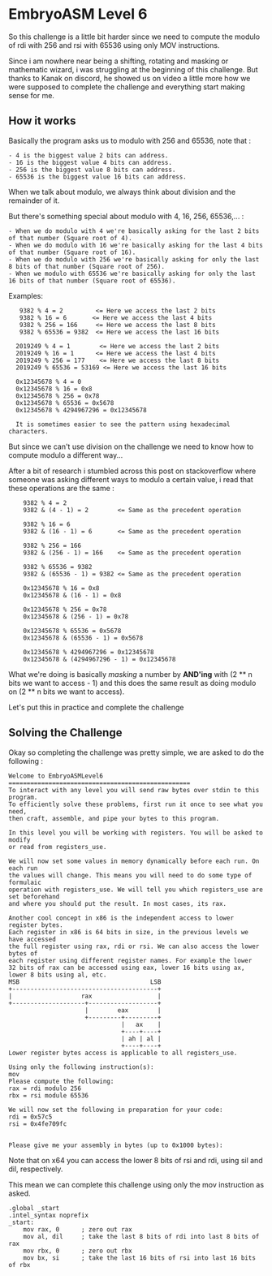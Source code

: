 # EmbryoASM Level 6
So this challenge is a little bit harder since we need to compute the modulo of rdi with 256 and rsi with 65536 using only
MOV instructions.

Since i am nowhere near being a shifting, rotating and masking or mathematic wizard, i was struggling at the beginning of this challenge. But thanks to Kanak on discord, he showed us on video a little more how we were supposed to complete the challenge and everything start making sense for me.

## How it works
Basically the program asks us to modulo with 256 and 65536, note that :
   
    - 4 is the biggest value 2 bits can address.
    - 16 is the biggest value 4 bits can address.
    - 256 is the biggest value 8 bits can address.
    - 65536 is the biggest value 16 bits can address.

When we talk about modulo, we always think about division and the remainder of it.

But there's something special about modulo with 4, 16, 256, 65536,... :
    
    - When we do modulo with 4 we're basically asking for the last 2 bits of that number (Square root of 4).
    - When we do modulo with 16 we're basically asking for the last 4 bits of that number (Square root of 16).
    - When we do modulo with 256 we're basically asking for only the last 8 bits of that number (Square root of 256).
    - When we modulo with 65536 we're basically asking for only the last 16 bits of that number (Square root of 65536).

Examples:
```
   9382 % 4 = 2         <= Here we access the last 2 bits
   9382 % 16 = 6       <= Here we access the last 4 bits
   9382 % 256 = 166     <= Here we access the last 8 bits
   9382 % 65536 = 9382  <= Here we access the last 16 bits
```

```
  2019249 % 4 = 1        <= Here we access the last 2 bits
  2019249 % 16 = 1      <= Here we access the last 4 bits
  2019249 % 256 = 177    <= Here we access the last 8 bits
  2019249 % 65536 = 53169 <= Here we access the last 16 bits
```

```
  0x12345678 % 4 = 0
  0x12345678 % 16 = 0x8
  0x12345678 % 256 = 0x78
  0x12345678 % 65536 = 0x5678
  0x12345678 % 4294967296 = 0x12345678

  It is sometimes easier to see the pattern using hexadecimal characters.
```

But since we can't use division on the challenge we need to know how to compute modulo a different way...

After a bit of research i stumbled across this post on stackoverflow where someone was asking different ways to modulo a certain value, i read that these operations are the same :
```
    9382 % 4 = 2
    9382 & (4 - 1) = 2        <= Same as the precedent operation

    9382 % 16 = 6
    9382 & (16 - 1) = 6       <= Same as the precedent operation

    9382 % 256 = 166
    9382 & (256 - 1) = 166    <= Same as the precedent operation

    9382 % 65536 = 9382
    9382 & (65536 - 1) = 9382 <= Same as the precedent operation
```

```
    0x12345678 % 16 = 0x8
    0x12345678 & (16 - 1) = 0x8

    0x12345678 % 256 = 0x78
    0x12345678 & (256 - 1) = 0x78
    
    0x12345678 % 65536 = 0x5678
    0x12345678 & (65536 - 1) = 0x5678

    0x12345678 % 4294967296 = 0x12345678
    0x12345678 & (4294967296 - 1) = 0x12345678
```

What we're doing is basically *masking* a number by **AND'ing** with (2 ** n bits we want to access - 1) and this does the same result as doing modulo on (2 ** n bits we want to access).

Let's put this in practice and complete the challenge

## Solving the Challenge
Okay so completing the challenge was pretty simple, we are asked to do the following :
```
Welcome to EmbryoASMLevel6
==================================================
To interact with any level you will send raw bytes over stdin to this program.
To efficiently solve these problems, first run it once to see what you need,
then craft, assemble, and pipe your bytes to this program.

In this level you will be working with registers. You will be asked to modify
or read from registers_use.

We will now set some values in memory dynamically before each run. On each run
the values will change. This means you will need to do some type of formulaic
operation with registers_use. We will tell you which registers_use are set beforehand
and where you should put the result. In most cases, its rax.

Another cool concept in x86 is the independent access to lower register bytes.
Each register in x86 is 64 bits in size, in the previous levels we have accessed
the full register using rax, rdi or rsi. We can also access the lower bytes of
each register using different register names. For example the lower
32 bits of rax can be accessed using eax, lower 16 bits using ax,
lower 8 bits using al, etc.
MSB                                    LSB
+----------------------------------------+
|                   rax                  |
+--------------------+-------------------+
                     |        eax        |
                     +---------+---------+
                               |   ax    |
                               +----+----+
                               | ah | al |
                               +----+----+
Lower register bytes access is applicable to all registers_use.

Using only the following instruction(s):
mov
Please compute the following:
rax = rdi modulo 256
rbx = rsi module 65536

We will now set the following in preparation for your code:
rdi = 0x57c5
rsi = 0x4fe709fc


Please give me your assembly in bytes (up to 0x1000 bytes):
```

Note that on x64 you can access the lower 8 bits of rsi and rdi, using sil and dil, respectively. 

This mean we can complete this challenge using only the mov instruction as asked.

```x86asm
.global _start
.intel_syntax noprefix
_start:
    mov rax, 0      ; zero out rax
    mov al, dil     ; take the last 8 bits of rdi into last 8 bits of rax
    mov rbx, 0      ; zero out rbx
    mov bx, si      ; take the last 16 bits of rsi into last 16 bits of rbx
```
